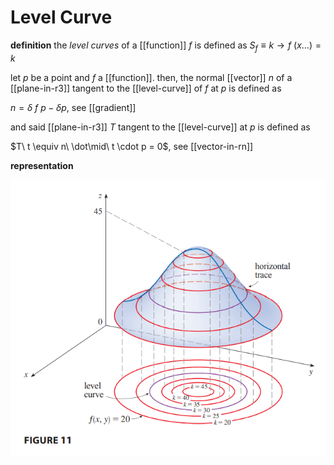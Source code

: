 # Level Curve

**definition** the _level curves_ of a [[function]] $f$ is defined as $S_f \equiv k \rightarrow f\ (x \dots) = k$

let $p$ be a point and $f$ a [[function]]. then, the normal [[vector]] $n$ of a [[plane-in-r3]] tangent to the [[level-curve]] of $f$ at $p$ is defined as

$n = \delta\ f\ p - \delta p$, see [[gradient]]

and said [[plane-in-r3]] $T$ tangent to the [[level-curve]] at $p$ is defined as

$T\ t \equiv n\ \dot\mid\ t \cdot p = 0$, see [[vector-in-rn]]

**representation**

![](20220912132034.png)
